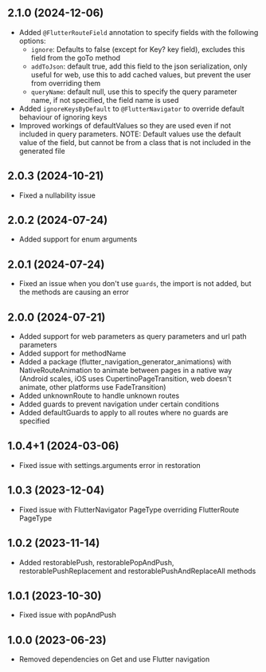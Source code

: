 ## 2.1.0 (2024-12-06)

- Added `@FlutterRouteField` annotation to specify fields with the following options:
    - `ignore`: Defaults to false (except for Key? key field), excludes this field from the goTo method
    - `addToJson`: default true, add this field to the json serialization, only useful for web, use this to add cached values, but prevent the user from overriding them
    - `queryName`: default null, use this to specify the query parameter name, if not specified, the field name is used
- Added `ignoreKeysByDefault` to `@FlutterNavigator` to override default behaviour of ignoring keys
- Improved workings of defaultValues so they are used even if not included in query parameters. NOTE: Default values use the default value of the field, but cannot be from a class that is not included in the generated file

## 2.0.3 (2024-10-21)

- Fixed a nullability issue

## 2.0.2 (2024-07-24)

- Added support for enum arguments

## 2.0.1 (2024-07-24)

- Fixed an issue when you don't use `guards`, the import is not added, but the methods are causing an error

## 2.0.0 (2024-07-21)

- Added support for web parameters as query parameters and url path parameters
- Added support for methodName
- Added a package (flutter_navigation_generator_animations) with NativeRouteAnimation to animate between pages in a native way (Android scales, iOS uses CupertinoPageTransition, web doesn't animate, other platforms use FadeTransition)
- Added unknownRoute to handle unknown routes
- Added guards to prevent navigation under certain conditions
- Added defaultGuards to apply to all routes where no guards are specified

## 1.0.4+1 (2024-03-06)

- Fixed issue with settings.arguments error in restoration

## 1.0.3 (2023-12-04)

- Fixed issue with FlutterNavigator PageType overriding FlutterRoute PageType

## 1.0.2 (2023-11-14)

- Added restorablePush, restorablePopAndPush, restorablePushReplacement and restorablePushAndReplaceAll methods

## 1.0.1 (2023-10-30)

- Fixed issue with popAndPush

## 1.0.0 (2023-06-23)

- Removed dependencies on Get and use Flutter navigation